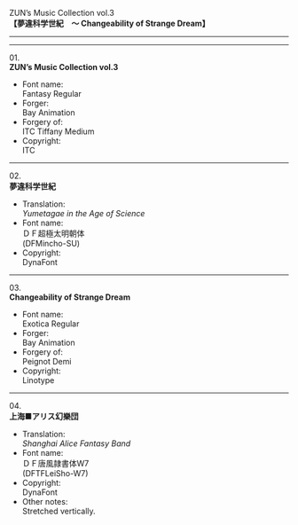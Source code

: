 ZUN’s Music Collection vol.3  
**【夢違科学世紀　～ Changeability of Strange Dream】**

---  
---

01\.  
**ZUN’s Music Collection vol.3**
  - Font name:  
Fantasy Regular
  - Forger:  
Bay Animation
  - Forgery of:  
ITC Tiffany Medium
  - Copyright:  
ITC

---

02\.  
**夢違科学世紀**
  - Translation:  
*Yumetagae in the Age of Science*
  - Font name:  
ＤＦ超極太明朝体  
(DFMincho-SU)
  - Copyright:  
DynaFont

---

03\.  
**Changeability of Strange Dream**
  - Font name:  
Exotica Regular
  - Forger:  
Bay Animation
  - Forgery of:  
Peignot Demi
  - Copyright:  
Linotype

---

04\.  
**上海■アリス幻樂団**
  - Translation:  
*Shanghai Alice Fantasy Band*
  - Font name:  
ＤＦ唐風隷書体W7  
(DFTFLeiSho-W7)
  - Copyright:  
DynaFont
  - Other notes:  
Stretched vertically.
